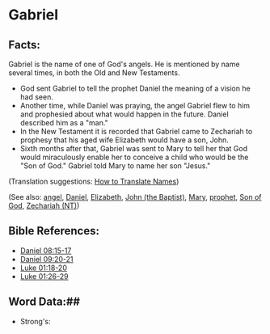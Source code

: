 # Gabriel #

## Facts: ##

Gabriel is the name of one of God's angels. He is mentioned by name several times, in both the Old and New Testaments.

 * God sent Gabriel to tell the prophet Daniel the meaning of a vision he had seen.
 * Another time, while Daniel was praying, the angel Gabriel flew to him and prophesied about what would happen in the future. Daniel described him as a "man."
 * In the New Testament it is recorded that Gabriel came to Zechariah to prophesy that his aged wife Elizabeth would have a son, John.
 * Sixth months after that, Gabriel was sent to Mary to tell her that God would miraculously enable her to conceive a child who would be the "Son of God." Gabriel told Mary to name her son "Jesus."
	
(Translation suggestions: [How to Translate Names](rc://en/ta/man/translate/translate-names))

(See also: [angel](../kt/angel.md), [Daniel](../other/daniel.md), [Elizabeth](../other/elizabeth.md), [John (the Baptist)](../other/johnthebaptist.md), [Mary](../other/mary.md), [prophet](../kt/prophet.md), [Son of God](../kt/sonofgod.md), [Zechariah (NT)](../other/zechariahnt.md))

## Bible References: ##

* [Daniel 08:15-17](rc://en/tn/help/dan/08/15)
* [Daniel 09:20-21](rc://en/tn/help/dan/09/20)
* [Luke 01:18-20](rc://en/tn/help/luk/01/18)
* [Luke 01:26-29](rc://en/tn/help/luk/01/26)

## Word Data:##

* Strong's: 

